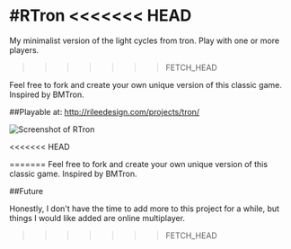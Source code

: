 #RTron
<<<<<<< HEAD
=======

My minimalist version of the light cycles from tron. Play with one or more players.
>>>>>>> FETCH_HEAD

Feel free to fork and create your own unique version of this classic game. Inspired by BMTron.

##Playable at: 
http://rileedesign.com/projects/tron/

![Screenshot of RTron](https://github.com/rjdlee/BMTron-clone/screenshots/rtron-1.png)

<<<<<<< HEAD

=======
Feel free to fork and create your own unique version of this classic game. Inspired by BMTron.

##Future

Honestly, I don't have the time to add more to this project for a while, but things I would like added are online multiplayer.
>>>>>>> FETCH_HEAD
